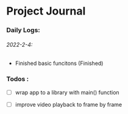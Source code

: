 # Project Journal

### Daily Logs:

###### 2022-2-4:

- Finished basic funcitons (Finished)

### Todos :

- [ ]  wrap app to a library with main() function

- [ ]  improve video playback to frame by frame

    
